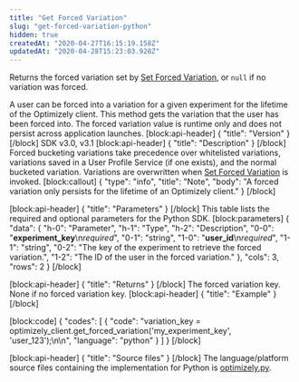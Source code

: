 ```yaml
---
title: "Get Forced Variation"
slug: "get-forced-variation-python"
hidden: true
createdAt: "2020-04-27T16:15:19.158Z"
updatedAt: "2020-04-28T15:23:03.928Z"
---
```

Returns the forced variation set by [Set Forced Variation](doc:set-forced-variation-python), or `null` if no variation was forced.

A user can be forced into a variation for a given experiment for the lifetime of the Optimizely client. This method gets the variation that the user has been forced into. The forced variation value is runtime only and does not persist across application launches.
[block:api-header]
{
  "title": "Version"
}
[/block]
SDK v3.0, v3.1
[block:api-header]
{
  "title": "Description"
}
[/block]
Forced bucketing variations take precedence over whitelisted variations, variations saved in a User Profile Service (if one exists), and the normal bucketed variation. Variations are overwritten when [Set Forced Variation](doc:set-forced-variation-python) is invoked.
[block:callout]
{
  "type": "info",
  "title": "Note",
  "body": "A forced variation only persists for the lifetime of an Optimizely client."
}
[/block]

[block:api-header]
{
  "title": "Parameters"
}
[/block]
This table lists the required and optional parameters for the Python SDK.
[block:parameters]
{
  "data": {
    "h-0": "Parameter",
    "h-1": "Type",
    "h-2": "Description",
    "0-0": "**experiment_key**\n*required*",
    "0-1": "string",
    "1-0": "**user_id**\n*required*",
    "1-1": "string",
    "0-2": "The key of the experiment to retrieve the forced variation.",
    "1-2": "The ID of the user in the forced variation."
  },
  "cols": 3,
  "rows": 2
}
[/block]

[block:api-header]
{
  "title": "Returns"
}
[/block]
The forced variation key. None if no forced variation key.
[block:api-header]
{
  "title": "Example"
}
[/block]

[block:code]
{
  "codes": [
    {
      "code": "variation_key = optimizely_client.get_forced_variation('my_experiment_key', 'user_123');\n\n",
      "language": "python"
    }
  ]
}
[/block]

[block:api-header]
{
  "title": "Source files"
}
[/block]
The language/platform source files containing the implementation for Python is [optimizely.py](https://github.com/optimizely/python-sdk/blob/master/optimizely/optimizely.py).